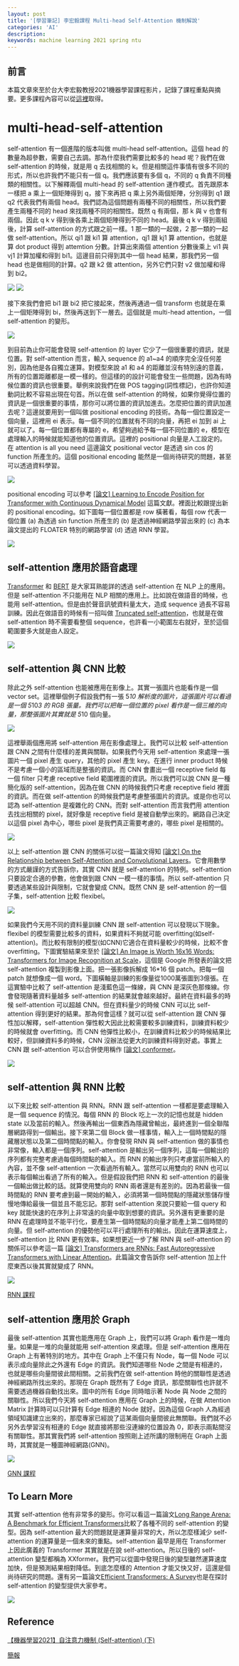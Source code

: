 ```yaml
---
layout: post
title: '[學習筆記] 李宏毅課程 Multi-head Self-Attention 機制解說'
categories: 'AI'
description:
keywords: machine learning 2021 spring ntu
---
```


## 前言
本篇文章來至於台大李宏毅教授2021機器學習課程影片，記錄了課程重點與摘要。更多課程內容可以從[這裡](https://speech.ee.ntu.edu.tw/~hylee/ml/2021-spring.html)取得。


# multi-head-self-attention
self-attention 有一個進階的版本叫做 multi-head self-attention。這個 head 的數量為超參數，需要自己去調。那為什麼我們需要比較多的 head 呢？我們在做 self-attention 的時候，就是用 q 去找相關的 k。但是相關這件事情有很多不同的形式，所以也許我們不能只有一個 q。我們應該要有多個 q，不同的 q 負責不同種類的相關性。以下解釋兩個 multi-head 的 self-attention 運作模式。首先跟原本一樣把 a 乘上一個矩陣得到 q，接下來再把 q 乘上另外兩個矩陣，分別得到 q1 跟 q2 代表我們有兩個 head。我們認為這個問題有兩種不同的相關性，所以我們要產生兩種不同的 head 來找兩種不同的相關性。既然 q 有兩個，那 k 與 v 也會有兩個。因此 q k v 得到後各乘上兩個矩陣得到不同的 head。最後 q k v 得到兩組後，計算 self-attention 的方式跟之前一樣。1 那一類的一起做，2 那一類的一起做 self-attention。所以 qi1 跟 ki1 算 attention，qj1 跟 kj1 算 attention，也就是算 dot product 得到 attemtion 分數。計算出來兩個 attention 分數後乘上 vi1 與 vj1 計算加權和得到 bi1。這邊目前只得到其中一個 head 結果，那我們另一個 head 也是做相同的計算。q2 跟 k2 做 attention，另外它們只對 v2 做加權和得到 bi2。

![](https://i.imgur.com/0rhHZDx.png)
![](https://i.imgur.com/3n8xNLP.png)

接下來我們會把 bi1 跟 bi2 把它接起來，然後再通過一個 transform 也就是在乘上一個矩陣得到 bi，然後再送到下一層去。這個就是 multi-head attention，一個 self-attention 的變形。

![](https://i.imgur.com/4jfotwi.png)

到目前為止你可能會發現 self-attention 的 layer 它少了一個很重要的資訊，就是位置。對 self-attention 而言，輸入 sequence 的 a1~a4 的順序完全沒任何差別，因為他是各自獨立運算。對模型來說 a1 和 a4 的距離並沒有特別遠的意義，所有的位置距離都是一模一樣的。但這樣的的設計可能會發生一些問題，因為有時候位置的資訊也很重要。舉例來說我們在做 POS tagging(詞性標記)，也許你知道動詞比較不容易出現在句首。所以在做 self-attention 的時候，如果你覺得位置的資訊是一個很重要的事情，那你可以將位置的資訊加進去。怎麼把位置的資訊加進去呢？這邊就要用到一個叫做 positional encoding 的技術。為每一個位置設定一個向量，這裡用 ei 表示。每一個不同的位置就有不同的向量，再把 ei 加到 ai 上就可以了。每一個位置都有專屬的 e，希望夠過給予每一個不同位置的 e，模型在處理輸入的時候就能知道他的位置資訊。這裡的 positional 向量是人工設定的。在 attention is all you need 這邊論文 positional vector 是透過 sin cos 的 function 所產生的。這個 positional encoding 能然是一個尚待研究的問題，甚至可以透過資料學習。

![](https://i.imgur.com/QYpn2J3.png)

positional encoding 可以參考 [[論文] Learning to Encode Position for Transformer with Continuous Dynamical Model](https://arxiv.org/abs/2003.09229) 這篇文獻。裡面比較跟提出新的 positional encoding。如下圖每一個位置都是 row 橫著看，每個 row 代表一個位置 (a) 為透過 sin function 所產生的 (b) 是透過神經網路學習出來的 (c) 為本論文提出的 FLOATER 特別的網路學習 (d) 透過 RNN 學習。

![](https://i.imgur.com/1sNzVDe.png)

## self-attention 應用於語音處理
[Transformer](https://arxiv.org/abs/1706.03762) 和 [BERT](https://arxiv.org/abs/1810.04805) 是大家耳熟能詳的透過 self-attention 在 NLP 上的應用。但是 self-attention 不只能用在 NLP 相關的應用上。比如說在做語音的時候，也能用 self-attention。但是由於聲音訊號資料量太大，造成 sequence 過長不容易訓練。因此在做語音的時候有一招叫做 [Truncated self-attention](https://arxiv.org/abs/1910.12977)，也就是在做 self-attention 時不需要看整個 sequence，也許看一小範圍左右就好，至於這個範圍要多大就是由人設定。

![](https://i.imgur.com/YTpfya3.png)


## self-attention 與 CNN 比較
除此之外 self-attention 也能被應用在影像上。其實一張圖片也能看作是一個 vector set。這裡舉個例子假設我們有一張 5*10 解析度的圖片，這張圖片可以看過是一個 5*10*3 的 RGB 張量。我們可以把每一個位置的 pixel 看作是一個三維的向量，那整張圖片其實就是 5*10 個向量。

![](https://i.imgur.com/6XDNsNF.png)

這裡舉兩個應用將 self-attention 用在影像處理上。我們可以比較 self-attention 跟 CNN  之間有什麼樣的差異與關聯。如果我們今天用 self-attention 來處理一張圖片一個 pixel 產生 query，其他的 pixel 產生 key。在進行 inner product 時候不是考慮一個小的區域而是整張的資訊。而 CNN 會畫出一個 receptive field 每一個 filter 只考慮 receptive field 範圍裡面的資訊。所以我們可以說 CNN 是一種簡化版的 self-attention，因為在做 CNN 的時候我們只考慮 receptive field 裡面的資訊。而在做 self-attention 的時候我們是考慮整張圖片的資訊。或是你也可以認為 self-attention 是複雜化的 CNN。而對 self-attention 而言我們用 attention 去找出相關的 pixel，就好像是 receptive field 是被自動學出來的。網路自己決定以這個 pixel 為中心，哪些 pixel 是我們真正需要考慮的，哪些 pixel 是相關的。

![](https://i.imgur.com/qKrDBTM.png)

以上 self-attention 跟 CNN 的關係可以從一篇論文得知 [[論文] On the Relationship between Self-Attention and Convolutional Layers](https://arxiv.org/abs/1911.03584)。它會用數學的方式嚴謹的方式告訴你，其實 CNN 就是 self-attention 的特例。self-attention 只要設定合適的參數，他會做到跟 CNN 一模一樣的事情。所以 self-attention 只要透過某些設計與限制，它就會變成 CNN。既然 CNN 是 self-attention 的一個子集，self-attention 比較 flexibel。

![](https://i.imgur.com/OlFoSkK.png)

如果我們今天用不同的資料量訓練 CNN 跟 self-attention 可以發現以下現象。flexibel 的模型需要比較多的資料，如果資料不夠就可能 overfitting(如self-attention)。而比較有限制的模型(如CNN)它適合在資料量較少的時候，比較不會 overfitting。下圖實驗結果來至於 [[論文] An Image is Worth 16x16 Words: Transformers for Image Recognition at Scale](https://arxiv.org/pdf/2010.11929.pdf)，這個是 Google 所發表的論文把 self-attention 複製到影像上面。把一張影像拆解成 16*16 個 patch。把每一個 patch 就想像成一個 word。下圖橫軸是訓練的影像量從1000萬張圖到3億張。在這實驗中比較了 self-attention 是淺藍色這一條線，與 CNN 是深灰色那條線。你會發現隨著資料量越多 self-attention 的結果就會越來越好。最終在資料最多的時候 self-attention 可以超越 CNN。但在資料量少的時候 CNN 可以比 self-attention 得到更好的結果。那為何會這樣？就可以從 self-attention 跟 CNN 彈性加以解釋，self-attention 彈性較大因此比較需要較多訓練資料，訓練資料較少的時候就會 overfitting。而 CNN 他彈性比較小，在訓練資料比較少的時候結果比較好，但訓練資料多的時候，CNN 沒辦法從更大的訓練資料得到好處。事實上 CNN 跟 self-attention 可以合併使用稱作 [[論文] conformer](https://arxiv.org/abs/2005.08100)。

![](https://i.imgur.com/imz2DZp.png)

## self-attention 與 RNN 比較
以下來比較 self-attention 與 RNN。RNN 跟 self-attention 一樣都是要處理輸入是一個 sequence 的情況。每個 RNN 的 Block 吃上一次的記憶也就是 hidden state 以及當前的輸入。然後再輸出一個東西為隱藏曾輸出，最終進到一個全聯階層網路得到一個輸出。接下來第二個 Block 做一樣事情，輸入上一個時間點的隱藏層狀態以及第二個時間點的輸入。你會發現 RNN 與 self-attention 做的事情也非常像，輸入都是一個序列。self-attention 是輸出另一個序列，這每一個輸出的序列都有完整考慮過每個時間點的輸入。而 RNN 的輸出序列只考慮當前所輸入的內容，並不像 self-attention 一次看過所有輸入。當然可以用雙向的 RNN 也可以表示每個輸出看過了所有的輸入。但是假設我們把 RNN 和 self-attention 的最後一個輸出做比較的話。就算使用雙向的 RNN 兩者還是有差別的。因為若最後一個時間點的 RNN 要考慮到最一開始的輸入，必須將第一個時間點的隱藏狀態儲存慢慢地傳給最後一個並且不能忘記。那對 self-attention 來說只要給一個 query 和 key 就能快速的在序列上非常遠的向量中取到想要的資訊。另外還有更重要的是 RNN 在處理時並不能平行化，要產生第一個時間點的向量才能產上第二個時間的向量。但 self-attention 的優勢他可以平行處理所有的輸出。因此在運算速度上，self-attention 比 RNN 更有效率。如果想更近一步了解 RNN 與 self-attention 的關係可以參考這一篇 [[論文] Transformers are RNNs: Fast Autoregressive Transformers with Linear Attention](https://arxiv.org/abs/2006.16236)。此篇論文會告訴你 self-attention 加上什麼東西以後其實就變成了 RNN。

![](https://i.imgur.com/oslsKWu.png)

[RNN 課程](https://youtu.be/xCGidAeyS4M)

## self-attention 應用於 Graph
最後 self-attention 其實也能應用在 Graph 上，我們可以將 Graph 看作是一堆向量。如果是一堆的向量就能用 self-attention 來處理。但是 self-attention 應用在 Graph 上有著特別的地方。其中在 Graph 上不僅只有 Node，每一個 Node 可以表示成向量除此之外還有 Edge 的資訊。我們知道哪些 Node 之間是有相連的，也就是哪些向量間彼此間相關。之前我們在做 self-attention 時他的關聯性是透過神經網路所找出來的。那現在 Graph 既然有了 Edge 資訊，那麼關聯性也許就不需要透過機器自動找出來。圖中的所有 Edge 同時暗示著 Node 與 Node 之間的關聯性。所以我們今天將 self-attention 應用在 Graph 上的時候，在做 Attention Matrix 計算時可以只計算有 Edge 相連的 Node 就好。因為這個 Graph 人為經過領域知識建立出來的，那麼專家已經說了這某兩個向量間彼此無關聯。我們就不必另外去學習沒有相連的 Edge 就直接將那些沒連線的位置設為 0，即表示兩點間沒有關聯性。那其實我們將 self-attention 按照剛上述所講的限制用在 Graph 上面時，其實就是一種圖神經網路(GNN)。

![](https://i.imgur.com/WQAoOfk.png)

[GNN 課程](https://youtu.be/eybCCtNKwzA)

## To Learn More
其實 self-attention 他有非常多的變形。你可以看這一篇論文[Long Range Arena: A Benchmark for Efficient Transformers](https://arxiv.org/abs/2011.04006)比較了各種不同的 self-attention 的變型。因為 self-attention 最大的問題就是運算量非常的大，所以怎麼樣減少 self-attention 的運算量是一個未來的重點。self-attention 最早是用在 Transformer 上因此廣義的 Transformer 其實就是在說 self-attention。所以日後的 self-attention 變型都稱為 XXformer。我們可以從圖中發現日後的變型雖然運算速度加快，但是預測結果相對降低。到底怎麼樣的 Attention 才能又快又好，這還是個尚待研究的問題。還有另一篇論文[Efficient Transformers: A Survey](https://arxiv.org/abs/2009.06732)也是在探討 self-attention 的變型提供大家參考。

![](https://i.imgur.com/5W6v0Jo.png)

## Reference

[【機器學習2021】自注意力機制 (Self-attention) (下)](https://www.youtube.com/watch?v=gmsMY5kc-zw)

[簡報](https://speech.ee.ntu.edu.tw/~hylee/ml/ml2021-course-data/self_v7.pdf)